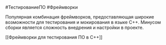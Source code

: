 #ТестированиеПО #Фреймворки 

Популярная комбинация фреймворков, предоставляющая широкие возможности для тестирования и мокирования в языке C++. Минусом сборки является сложность внедрения и настройки в проекте.

[[Фреймворки для тестирования ПО в C++]]